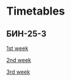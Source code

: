 # Timetables

## БИН-25-3

[1st week](./timetable_1w.md)

[2nd week](./timetable_2w.md)

[3rd week](./timetable_3w.md)